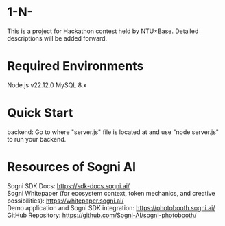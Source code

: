 # 1-N-
This is a project for Hackathon contest held by NTU×Base. Detailed descriptions will be added forward.

# Required Environments
Node.js v22.12.0
MySQL 8.x

# Quick Start
backend: Go to where "server.js" file is located at and use "node server.js" to run your backend.

# Resources of Sogni AI
Sogni SDK Docs: https://sdk-docs.sogni.ai/  
Sogni Whitepaper (for ecosystem context, token mechanics, and creative possibilities): https://whitepaper.sogni.ai/  
Demo application and Sogni SDK integration: https://photobooth.sogni.ai/  
GitHub Repository: https://github.com/Sogni-AI/sogni-photobooth/  
